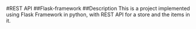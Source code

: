 
#REST API 
##Flask-framework
##Description
This is a project implemented using Flask Framework in python, with REST API for a store and the items in it.
